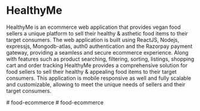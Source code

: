 # HealthyMe
HealthyMe is an ecommerce web application that provides vegan food sellers a unique platform to sell their healthy & asthetic food items to their target consumers. The web application is built using ReactJS, Nodejs, expressjs, Mongodb-atlas, auth0 authentication and the Razorpay payment gateway, providing a seamless and secure ecommerce experience. Along with features such as product searching, filtering, sorting, listings, shopping cart and order tracking HealthyMe provides a comprehensive solution for food sellers to sell their healthy & appealing food items to their target consumers. This application is mobile responsive as well and fully scalable and customizable, allowing to meet the unique needs of sellers and their target consumers.




#   f o o d - e c o m m e r c e  
 #   f o o d - e c o m m e r c e  
 